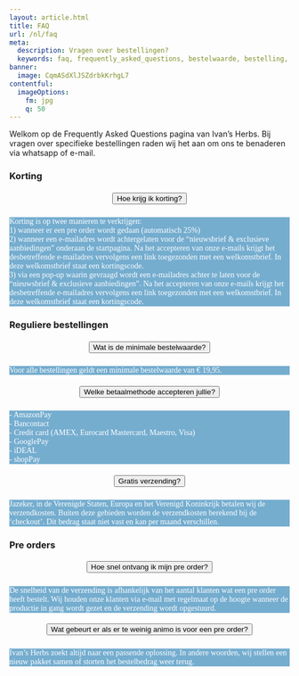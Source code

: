 ```yaml
---
layout: article.html
title: FAQ
url: /nl/faq
meta:
  description: Vragen over bestellingen?
  keywords: faq, frequently_asked_questions, bestelwaarde, bestelling, korting, pre_order, betaalmethode
banner:
  image: CqmASdXlJSZdrbkKrhgL7
contentful:
  imageOptions:
    fm: jpg
    q: 50
---
```

Welkom op de Frequently Asked Questions pagina van Ivan’s Herbs. Bij vragen over specifieke bestellingen raden wij het aan om ons te benaderen via whatsapp of e-mail.

### Korting
<div data-aos="fade-right" class="col-md-12 aos-init aos-animate">
                    <div class="accordion" id="faqAccordion">
                        <div class="card shadow">
                            <div class="card-header" id="heading_1">
                                <h5 style="font-family:papyrus; text-align:center" class="mb-0">
                                    <button class="btn btn-link collapsed" type="button" data-toggle="collapse" data-target="#collapse_1" aria-expanded="false" aria-controls="collapse_1">Hoe krijg ik korting?</button>
                                </h5>
                            </div>
                            <div id="collapse_1" class="collapse" aria-labelledby="heading_1" data-parent="#faqAccordion" style="">
                                <div class="card-body" style="background-color: #75adcf; color: white">
                                    <p style="font-family:candara; tekst-align:center">Korting is op twee manieren te verkrijgen:<br>1) wanneer er een pre order wordt gedaan (automatisch 25%)<br>2) wanneer een e-mailadres wordt achtergelaten voor de “nieuwsbrief & exclusieve aanbiedingen” onderaan de startpagina. Na het accepteren van onze e-mails krijgt het desbetreffende e-mailadres vervolgens een link toegezonden met een welkomstbrief. In deze welkomstbrief staat een kortingscode.<br>3) via een pop-up waarin gevraagd wordt een e-mailadres achter te laten voor de “nieuwsbrief & exclusieve aanbiedingen”. Na het accepteren van onze e-mails krijgt het desbetreffende e-mailadres vervolgens een link toegezonden met een welkomstbrief. In deze welkomstbrief staat een kortingscode.
                                </div>
                            </div>
                        </div>

### Reguliere bestellingen
<div data-aos="fade-right" class="col-md-12 aos-init aos-animate">
                    <div class="accordion" id="faqAccordion">
                        <div class="card shadow">
                            <div class="card-header" id="heading_1">
                                <h5 style="font-family:papyrus; text-align:center" class="mb-0">
                                    <button class="btn btn-link collapsed" type="button" data-toggle="collapse" data-target="#collapse_1" aria-expanded="false" aria-controls="collapse_1">Wat is de minimale bestelwaarde?</button>
                                </h5>
                            </div>
                            <div id="collapse_1" class="collapse" aria-labelledby="heading_1" data-parent="#faqAccordion" style="">
                                <div class="card-body" style="background-color: #75adcf; color: white">
                                    <p style="font-family:candara; tekst-align:center">Voor alle bestellingen geldt een minimale bestelwaarde van € 19,95.</p>
                                </div>
                            </div>
                        </div>
                        <div class="card shadow">
                            <div class="card-header" id="heading_2">
                                <h5 style="font-family:papyrus; text-align:center" class="mb-0">
                                    <button class="btn btn-link collapsed" type="button" data-toggle="collapse" data-target="#collapse_2" aria-expanded="false" aria-controls="collapse_2">Welke betaalmethode accepteren jullie?</button></h5>
                            </div>
                            <div id="collapse_2" class="collapse" aria-labelledby="heading_2" data-parent="#faqAccordion" style="">
                                <div class="card-body" style="background-color: #75adcf; color: white">
                                    <p style="font-family:candara; tekst-align:center">- AmazonPay<br>- Bancontact<br>- Credit card (AMEX, Eurocard Mastercard, Maestro, Visa)<br>- GooglePay<br>- iDEAL<br>- shopPay<br>
                                    </p>
                                </div>
                            </div>
                        </div>
                        <div class="card shadow">
                            <div class="card-header" id="heading_3">
                                <h5 style="font-family:papyrus; text-align:center" class="mb-0">
                                    <button class="btn btn-link collapsed" type="button" data-toggle="collapse" data-target="#collapse_3" aria-expanded="false" aria-controls="collapse_3">Gratis verzending?
                                    </button></h5>
                            </div>
                            <div id="collapse_3" class="collapse" aria-labelledby="heading_3" data-parent="#faqAccordion" style="">
                                <div class="card-body" style="background-color: #75adcf; color: white">
                                    <p style="font-family:candara; tekst-align:center">Jazeker, in de Verenigde Staten, Europa en het Verenigd Koninkrijk betalen wij de verzendkosten. Buiten deze gebieden worden de verzendkosten berekend bij de ‘checkout’. Dit bedrag staat niet vast en kan per maand verschillen.</p>
                                </div>
                            </div>
                        </div>

### Pre orders

<div data-aos="fade-right" class="col-md-12 aos-init aos-animate">
                    <div class="accordion" id="faqAccordion">
                        <div class="card shadow">
                            <div class="card-header" id="heading_1">
                                <h5 style="font-family:papyrus; text-align:center" class="mb-0">
                                    <button class="btn btn-link collapsed" type="button" data-toggle="collapse" data-target="#collapse_1" aria-expanded="false" aria-controls="collapse_1">Hoe snel ontvang ik mijn pre order?</button>
                                </h5>
                            </div>
                            <div id="collapse_1" class="collapse" aria-labelledby="heading_1" data-parent="#faqAccordion" style="">
                                <div class="card-body" style="background-color: #75adcf; color: white">
                                    <p style="font-family:candara; tekst-align:center">De snelheid van de verzending is afhankelijk van het aantal klanten wat een pre order heeft bestelt. Wij houden onze klanten via e-mail met regelmaat op de hoogte wanneer de productie in gang wordt gezet en de verzending wordt opgestuurd.</p>
                                </div>
                            </div>
                        </div>
                        <div class="card shadow">
                            <div class="card-header" id="heading_2">
                                <h5 style="font-family:papyrus; text-align:center" class="mb-0">
                                    <button class="btn btn-link collapsed" type="button" data-toggle="collapse" data-target="#collapse_2" aria-expanded="false" aria-controls="collapse_2">Wat gebeurt er als er te weinig animo is voor een pre order?</button></h5>
                            </div>
                            <div id="collapse_2" class="collapse" aria-labelledby="heading_2" data-parent="#faqAccordion" style="">
                                <div class="card-body" style="background-color: #75adcf; color: white">
                                    <p style="font-family:candara; tekst-align:center">Ivan’s Herbs zoekt altijd naar een passende oplossing. In andere woorden, wij stellen een nieuw pakket samen of storten het bestelbedrag weer terug.
                                    </p>
                                </div>
                            </div>
                        </div>
